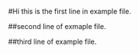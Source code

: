 #Hi this is the first line in example file.

##second line of exmaple file.


##third line of example file.
